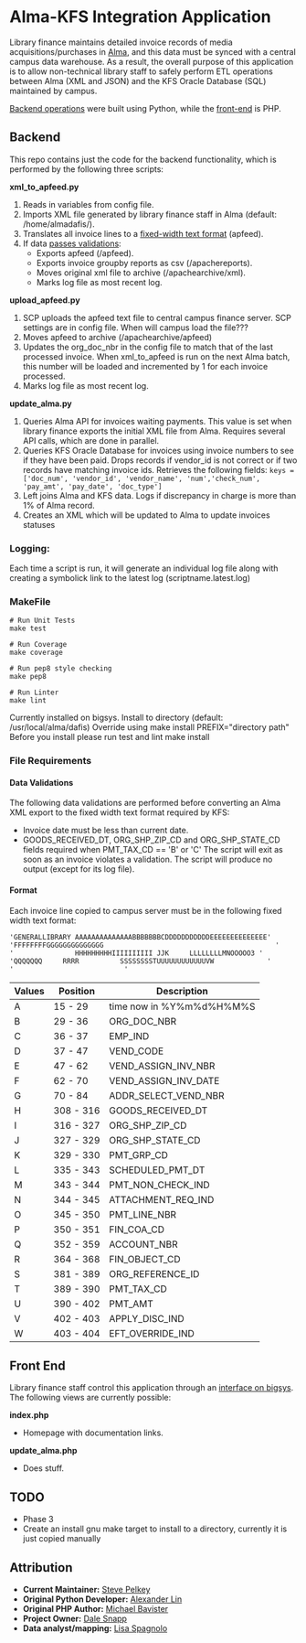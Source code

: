 # Alma-KFS Integration Application #

Library finance maintains detailed invoice records of media acquisitions/purchases in [Alma](https://ucdavis.alma.exlibrisgroup.com/mng/action/home.do?mode=ajax), and this data must be synced with a central campus data warehouse. As a result, the overall purpose of this application is to allow non-technical library staff to safely perform ETL operations between Alma (XML and JSON) and the KFS Oracle Database (SQL) maintained by campus.

[Backend operations](https://github.com/UCDavisLibrary/check_processing#backend) were built using Python, while the [front-end](https://github.com/UCDavisLibrary/check_processing#front-end) is PHP.

## Backend ##
This repo contains just the code for the backend functionality, which is performed by the following three scripts:

**xml_to_apfeed.py**
1. Reads in variables from config file.
2. Imports XML file generated by library finance staff in Alma (default: /home/almadafis/).
3. Translates all invoice lines to a [fixed-width text format](https://github.com/UCDavisLibrary/check_processing#format) (apfeed).
4. If data [passes validations](https://github.com/UCDavisLibrary/check_processing#data-validations):
   - Exports apfeed (/apfeed).
   - Exports invoice groupby reports as csv (/apachereports).
   - Moves original xml file to archive (/apachearchive/xml).
   - Marks log file as most recent log.

**upload_apfeed.py**
1. SCP uploads the apfeed text file to central campus finance server. SCP settings are in config file. When will campus load the file???
2. Moves apfeed to archive (/apachearchive/apfeed)
3. Updates the org_doc_nbr in the config file to match that of the last processed invoice. When xml_to_apfeed is run on the next Alma batch, this number will be loaded and incremented by 1 for each invoice processed.
4. Marks log file as most recent log.

**update_alma.py**
1. Queries Alma API for invoices waiting payments. This value is set when library finance exports the initial XML file from Alma. Requires several API calls, which are done in parallel.
2. Queries KFS Oracle Database for invoices using invoice numbers to see if they have been paid. Drops records if vendor_id is not correct or if two records have matching invoice ids. Retrieves the following fields: ```keys = ['doc_num', 'vendor_id', 'vendor_name', 'num','check_num', 'pay_amt', 'pay_date', 'doc_type']```
3. Left joins Alma and KFS data. Logs if discrepancy in charge is more than 1% of Alma record.
4. Creates an XML which will be updated to Alma to update invoices statuses

### Logging: ###
Each time a script is run, it will generate an individual log file along with creating a symbolick link to the latest log (scriptname.latest.log)

### MakeFile ###
```
# Run Unit Tests
make test

# Run Coverage
make coverage

# Run pep8 style checking
make pep8

# Run Linter
make lint
```

Currently installed on bigsys.
Install to directory (default: /usr/local/alma/dafis)
Override using make install PREFIX="directory path"
Before you install please run test and lint
    make install

### File Requirements ###

#### Data Validations ####
The following data validations are performed before converting an Alma XML export to the fixed width text format required by KFS:
* Invoice date must be less than current date.
* GOODS_RECEIVED_DT, ORG_SHP_ZIP_CD and ORG_SHP_STATE_CD fields required when PMT_TAX_CD == 'B' or 'C'
The script will exit as soon as an invoice violates a validation. The script will produce no output (except for its log file).

#### Format ####
Each invoice line copied to campus server must be in the following fixed width text format:
```
'GENERALLIBRARY AAAAAAAAAAAAAABBBBBBBCDDDDDDDDDDDEEEEEEEEEEEEEE'
'FFFFFFFFGGGGGGGGGGGGGG                                          '
'               HHHHHHHHHIIIIIIIIII JJK     LLLLLLLLMNOOOOO3 '
'QQQQQQQ     RRRR          SSSSSSSSTUUUUUUUUUUUUVW             '
'                           '
```

| Values | Position | Description |
| --- | --- | --- |
| A | 15  - 29   | time now in %Y%m%d%H%M%S |
| B | 29  - 36   | ORG_DOC_NBR |
| C | 36  - 37   | EMP_IND |
| D | 37  - 47   | VEND_CODE |
| E | 47  - 62   | VEND_ASSIGN_INV_NBR |
| F | 62  - 70   | VEND_ASSIGN_INV_DATE |
| G | 70  - 84   | ADDR_SELECT_VEND_NBR |
| H | 308 - 316  | GOODS_RECEIVED_DT |
| I | 316 - 327  | ORG_SHP_ZIP_CD |
| J | 327 - 329  | ORG_SHP_STATE_CD |
| K | 329 - 330  | PMT_GRP_CD |
| L | 335 - 343  | SCHEDULED_PMT_DT |
| M | 343 - 344  | PMT_NON_CHECK_IND |
| N | 344 - 345  | ATTACHMENT_REQ_IND |
| O | 345 - 350  | PMT_LINE_NBR |
| P | 350 - 351  | FIN_COA_CD |
| Q | 352 - 359  | ACCOUNT_NBR |
| R | 364 - 368  | FIN_OBJECT_CD |
| S | 381 - 389  | ORG_REFERENCE_ID |
| T | 389 - 390  | PMT_TAX_CD |
| U | 390 - 402  | PMT_AMT |
| V | 402 - 403  | APPLY_DISC_IND |
| W | 403 - 404  | EFT_OVERRIDE_IND |

## Front End ##
Library finance staff control this application through an [interface on bigsys](https://bigsys.lib.ucdavis.edu/reports/check_processing/index.php). The following views are currently possible:

**index.php**
* Homepage with documentation links.

**update_alma.php**
* Does stuff.

## TODO ##
* Phase 3
* Create an install gnu make target to install to a directory, currently it is just copied manually

## Attribution ##
* **Current Maintainer:** [Steve Pelkey](mailto:spelkey@ucdavis.edu)
* **Original Python Developer:** [Alexander Lin](mailto:alxlin@ucdavis.edu)
* **Original PHP Author:** [Michael Bavister](mailto:mdbavister@ucdavis.edu)
* **Project Owner:** [Dale Snapp](mailto:dfsnapp@ucdavis.edu)
* **Data analyst/mapping:** [Lisa Spagnolo](mailto:lcspagnolo@ucdavis.edu)

